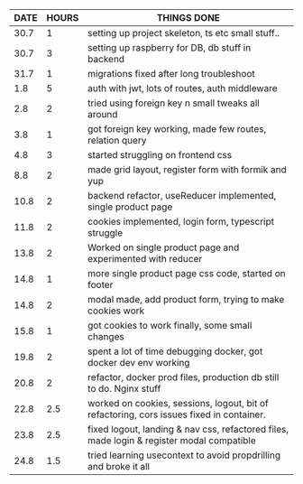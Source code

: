 | DATE | HOURS | THINGS DONE                                                                               |
| ---- | ----- | ----------------------------------------------------------------------------------------- |
| 30.7 | 1     | setting up project skeleton, ts etc small stuff..                                         |
| 30.7 | 3     | setting up raspberry for DB, db stuff in backend                                          |
| 31.7 | 1     | migrations fixed after long troubleshoot                                                  |
| 1.8  | 5     | auth with jwt, lots of routes, auth middleware                                            |
| 2.8  | 2     | tried using foreign key n small tweaks all around                                         |
| 3.8  | 1     | got foreign key working, made few routes, relation query                                  |
| 4.8  | 3     | started struggling on frontend css                                                        |
| 8.8  | 2     | made grid layout, register form with formik and yup                                       |
| 10.8 | 2     | backend refactor, useReducer implemented, single product page                             |
| 11.8 | 2     | cookies implemented, login form, typescript struggle                                      |
| 13.8 | 2     | Worked on single product page and experimented with reducer                               |
| 14.8 | 1     | more single product page css code, started on footer                                      |
| 14.8 | 2     | modal made, add product form, trying to make cookies work                                 |
| 15.8 | 1     | got cookies to work finally, some small changes                                           |
| 19.8 | 2     | spent a lot of time debugging docker, got docker dev env working                          |
| 20.8 | 2     | refactor, docker prod files, production db still to do. Nginx stuff                       |
| 22.8 | 2.5   | worked on cookies, sessions, logout, bit of refactoring, cors issues fixed in container.  |
| 23.8 | 2.5   | fixed logout, landing & nav css, refactored files, made login & register modal compatible |
| 24.8 | 1.5   | tried learning usecontext to avoid propdrilling and broke it all                          |
